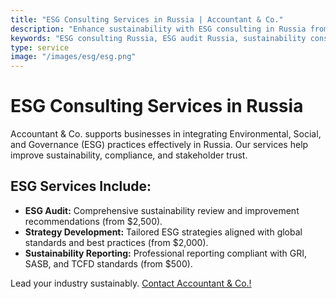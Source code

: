 ```yaml
---
title: "ESG Consulting Services in Russia | Accountant & Co."
description: "Enhance sustainability with ESG consulting in Russia from $2,500. Accountant & Co. helps achieve compliance and growth. Contact us today!"
keywords: "ESG consulting Russia, ESG audit Russia, sustainability consulting Russia"
type: service
image: "/images/esg/esg.png"
---
```


# ESG Consulting Services in Russia

Accountant & Co. supports businesses in integrating Environmental, Social, and Governance (ESG) practices effectively in Russia. Our services help improve sustainability, compliance, and stakeholder trust.

## ESG Services Include:

- **ESG Audit:** Comprehensive sustainability review and improvement recommendations (from $2,500).
- **Strategy Development:** Tailored ESG strategies aligned with global standards and best practices (from $2,000).
- **Sustainability Reporting:** Professional reporting compliant with GRI, SASB, and TCFD standards (from $500).

Lead your industry sustainably. [Contact Accountant & Co.!](/contacts/)